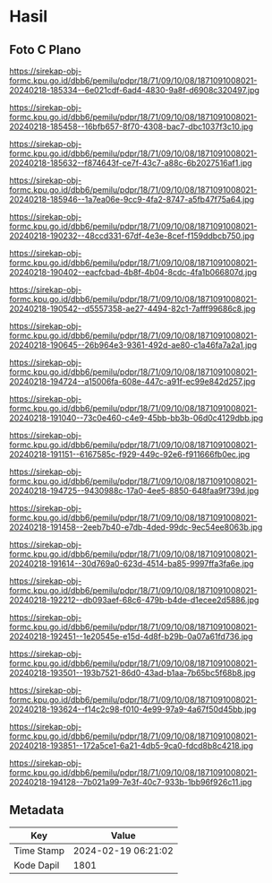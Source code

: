 # Hasil

## Foto C Plano

https://sirekap-obj-formc.kpu.go.id/dbb6/pemilu/pdpr/18/71/09/10/08/1871091008021-20240218-185334--6e021cdf-6ad4-4830-9a8f-d6908c320497.jpg

https://sirekap-obj-formc.kpu.go.id/dbb6/pemilu/pdpr/18/71/09/10/08/1871091008021-20240218-185458--16bfb657-8f70-4308-bac7-dbc1037f3c10.jpg

https://sirekap-obj-formc.kpu.go.id/dbb6/pemilu/pdpr/18/71/09/10/08/1871091008021-20240218-185632--f874643f-ce7f-43c7-a88c-6b2027516af1.jpg

https://sirekap-obj-formc.kpu.go.id/dbb6/pemilu/pdpr/18/71/09/10/08/1871091008021-20240218-185946--1a7ea06e-9cc9-4fa2-8747-a5fb47f75a64.jpg

https://sirekap-obj-formc.kpu.go.id/dbb6/pemilu/pdpr/18/71/09/10/08/1871091008021-20240218-190232--48ccd331-67df-4e3e-8cef-f159ddbcb750.jpg

https://sirekap-obj-formc.kpu.go.id/dbb6/pemilu/pdpr/18/71/09/10/08/1871091008021-20240218-190402--eacfcbad-4b8f-4b04-8cdc-4fa1b066807d.jpg

https://sirekap-obj-formc.kpu.go.id/dbb6/pemilu/pdpr/18/71/09/10/08/1871091008021-20240218-190542--d5557358-ae27-4494-82c1-7afff99686c8.jpg

https://sirekap-obj-formc.kpu.go.id/dbb6/pemilu/pdpr/18/71/09/10/08/1871091008021-20240218-190645--26b964e3-9361-492d-ae80-c1a46fa7a2a1.jpg

https://sirekap-obj-formc.kpu.go.id/dbb6/pemilu/pdpr/18/71/09/10/08/1871091008021-20240218-194724--a15006fa-608e-447c-a91f-ec99e842d257.jpg

https://sirekap-obj-formc.kpu.go.id/dbb6/pemilu/pdpr/18/71/09/10/08/1871091008021-20240218-191040--73c0e460-c4e9-45bb-bb3b-06d0c4129dbb.jpg

https://sirekap-obj-formc.kpu.go.id/dbb6/pemilu/pdpr/18/71/09/10/08/1871091008021-20240218-191151--6167585c-f929-449c-92e6-f911666fb0ec.jpg

https://sirekap-obj-formc.kpu.go.id/dbb6/pemilu/pdpr/18/71/09/10/08/1871091008021-20240218-194725--9430988c-17a0-4ee5-8850-648faa9f739d.jpg

https://sirekap-obj-formc.kpu.go.id/dbb6/pemilu/pdpr/18/71/09/10/08/1871091008021-20240218-191458--2eeb7b40-e7db-4ded-99dc-9ec54ee8063b.jpg

https://sirekap-obj-formc.kpu.go.id/dbb6/pemilu/pdpr/18/71/09/10/08/1871091008021-20240218-191614--30d769a0-623d-4514-ba85-9997ffa3fa6e.jpg

https://sirekap-obj-formc.kpu.go.id/dbb6/pemilu/pdpr/18/71/09/10/08/1871091008021-20240218-192212--db093aef-68c6-479b-b4de-d1ecee2d5886.jpg

https://sirekap-obj-formc.kpu.go.id/dbb6/pemilu/pdpr/18/71/09/10/08/1871091008021-20240218-192451--1e20545e-e15d-4d8f-b29b-0a07a61fd736.jpg

https://sirekap-obj-formc.kpu.go.id/dbb6/pemilu/pdpr/18/71/09/10/08/1871091008021-20240218-193501--193b7521-86d0-43ad-b1aa-7b65bc5f68b8.jpg

https://sirekap-obj-formc.kpu.go.id/dbb6/pemilu/pdpr/18/71/09/10/08/1871091008021-20240218-193624--f14c2c98-f010-4e99-97a9-4a67f50d45bb.jpg

https://sirekap-obj-formc.kpu.go.id/dbb6/pemilu/pdpr/18/71/09/10/08/1871091008021-20240218-193851--172a5ce1-6a21-4db5-9ca0-fdcd8b8c4218.jpg

https://sirekap-obj-formc.kpu.go.id/dbb6/pemilu/pdpr/18/71/09/10/08/1871091008021-20240218-194128--7b021a99-7e3f-40c7-933b-1bb96f926c11.jpg


## Metadata

| Key        | Value               |
| ---------- | ------------------- |
| Time Stamp | 2024-02-19 06:21:02 |
| Kode Dapil | 1801                |



